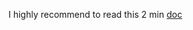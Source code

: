 I highly recommend to read this 2 min [doc](https://doc.rust-lang.org/stable/rust-by-example/expression.html) 
